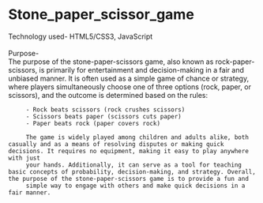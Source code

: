 # Stone_paper_scissor_game
Technology used- HTML5/CSS3, JavaScript<br><br>
Purpose-<br>
         The purpose of the stone-paper-scissors game, also known as rock-paper-scissors, is primarily for entertainment and decision-making in a fair and unbiased manner. It is often used as a simple game of 
         chance or strategy, where players simultaneously choose one of three options (rock, paper, or scissors), and the outcome is determined based on the rules:<br>

         - Rock beats scissors (rock crushes scissors)
         - Scissors beats paper (scissors cuts paper)
         - Paper beats rock (paper covers rock)

         The game is widely played among children and adults alike, both casually and as a means of resolving disputes or making quick decisions. It requires no equipment, making it easy to play anywhere with just 
         your hands. Additionally, it can serve as a tool for teaching basic concepts of probability, decision-making, and strategy. Overall, the purpose of the stone-paper-scissors game is to provide a fun and 
         simple way to engage with others and make quick decisions in a fair manner.
